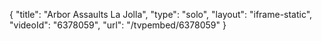 {
    "title": "Arbor Assaults La Jolla",
    "type": "solo",
    "layout": "iframe-static",
    "videoId": "6378059",
    "url": "\/tvpembed\/6378059"
}